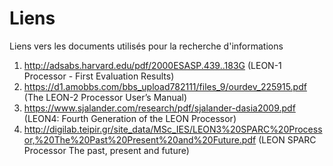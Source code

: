 # Liens
Liens vers les documents utilisés pour la recherche d'informations

1. http://adsabs.harvard.edu/pdf/2000ESASP.439..183G (LEON-1 Processor - First Evaluation Results)
2. https://d1.amobbs.com/bbs_upload782111/files_9/ourdev_225915.pdf (The LEON-2 Processor User’s Manual)
3. https://www.sjalander.com/research/pdf/sjalander-dasia2009.pdf (LEON4: Fourth Generation of the LEON Processor)
4. http://digilab.teipir.gr/site_data/MSc_IES/LEON3%20SPARC%20Processor,%20The%20Past%20Present%20and%20Future.pdf (LEON SPARC Processor
The past, present and future)
